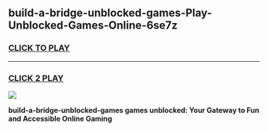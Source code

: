 
## build-a-bridge-unblocked-games-Play-Unblocked-Games-Online-6se7z
<h3>
<a href="https://premium76.site?title=build-a-bridge-unblocked-games&ref=24A">CLICK TO PLAY</a></h3>
<hr>

<h3>
<a href="https://premium76.site?title=build-a-bridge-unblocked-games&ref=24A">CLICK 2 PLAY</a>
  
</h3>

<a href="https://premium76.site?title=build-a-bridge-unblocked-games&ref=24A"><img src="https://clearcache.store/games.png"></a>


**build-a-bridge-unblocked-games games unblocked: Your Gateway to Fun and Accessible Online Gaming**
